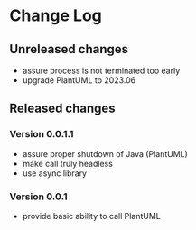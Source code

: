 # Change Log

## Unreleased changes

- assure process is not terminated too early
- upgrade PlantUML to 2023.06

## Released changes

### Version 0.0.1.1

- assure proper shutdown of Java (PlantUML)
- make call truly headless
- use async library

### Version 0.0.1

- provide basic ability to call PlantUML
